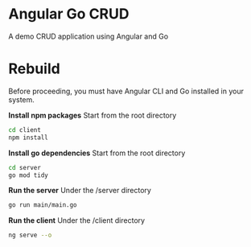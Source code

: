 # Angular Go CRUD
A demo CRUD application using Angular and Go


# Rebuild
Before proceeding, you must have Angular CLI and Go installed in your system.

**Install npm packages**
Start from the root directory
```bash
cd client
npm install
```
**Install go dependencies**
Start from the root directory
```bash
cd server
go mod tidy
```
**Run the server**
Under the /server directory
```bash
go run main/main.go
```
**Run the client**
Under the /client directory
```bash
ng serve --o
```


